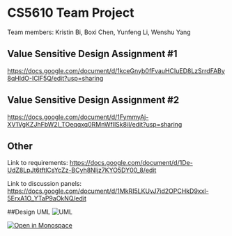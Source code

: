 # CS5610 Team Project
Team members: Kristin Bi, Boxi Chen, Yunfeng Li, Wenshu Yang

## Value Sensitive Design Assignment #1
https://docs.google.com/document/d/1kceGnyb0fFvauHCIuED8LzSrrdFABy8qHldO-IClF5Q/edit?usp=sharing

## Value Sensitive Design Assignment #2
https://docs.google.com/document/d/1FymmyAj-XV1VgKZJhFbW2l_TOeqqxq0RMnWfIlSk8iI/edit?usp=sharing


## Other
Link to requirements: https://docs.google.com/document/d/1De-UdZ8LpJt6tftlCsYcZz-BCyh8Nljz7KYO5DY00_8/edit

Link to discussion panels: https://docs.google.com/document/d/1MkRI5LKUvJ7id2OPCHkD9xxl-5ErxA1O_YTaP9aOkNQ/edit

##Design UML
![UML](https://github.com/yflee93/web-app/blob/main/Design.png?raw=true)

[![Open in Monospace](https://developer.stackblitz.com/img/open_in_stackblitz.svg)](https://localhost.corp.google.com:10443/new-git?url=https://github.com/yflee93/web-app.git&nix=false&type=web)
